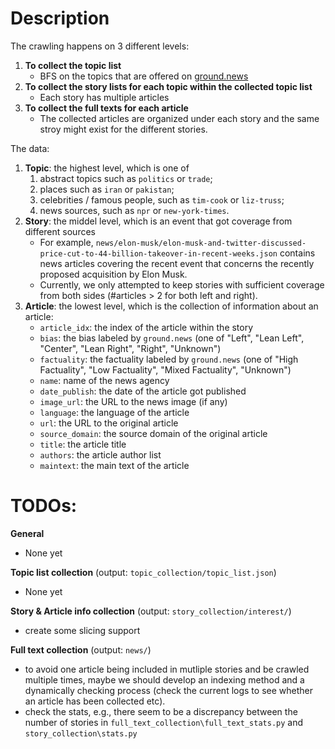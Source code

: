 # Description

The crawling happens on 3 different levels:
1. **To collect the topic list**
   * BFS on the topics that are offered on [ground.news](https://ground.news/)
2. **To collect the story lists for each topic within the collected topic list**
   * Each story has multiple articles
3. **To collect the full texts for each article**
   * The collected articles are organized under each story and the same stroy might exist for the different stories.

The data:
1. **Topic**: the highest level, which is one of
   1. abstract topics such as `politics` or `trade`; 
   2. places such as `iran` or `pakistan`; 
   3. celebrities / famous people, such as `tim-cook` or `liz-truss`; 
   4. news sources, such as `npr` or `new-york-times`.
2. **Story**: the middel level, which is an event that got coverage from different sources
    * For example, `news/elon-musk/elon-musk-and-twitter-discussed-price-cut-to-44-billion-takeover-in-recent-weeks.json` contains news articles covering the recent event that concerns the recently proposed acquisition by Elon Musk.
    * Currently, we only attempted to keep stories with sufficient coverage from both sides (#articles > 2 for both left and right).
3. **Article**: the lowest level, which is the collection of information about an article:
   * `article_idx`: the index of the article within the story
   * `bias`: the bias labeled by `ground.news` (one of "Left", "Lean Left", "Center", "Lean Right", "Right", "Unknown")
   * `factuality`: the factuality labeled by `ground.news` (one of "High Factuality", "Low Factuality", "Mixed Factuality", "Unknown")
   * `name`: name of the news agency
   * `date_publish`: the date of the article got published
   * `image_url`: the URL to the news image (if any)
   * `language`: the language of the article
   * `url`: the URL to the original article
   * `source_domain`: the source domain of the original article
   * `title`: the article title
   * `authors`: the article author list
   * `maintext`: the main text of the article


# TODOs:
**General**
* None yet

**Topic list collection** (output: `topic_collection/topic_list.json`)
* None yet

**Story & Article info collection** (output: `story_collection/interest/`)
* create some slicing support

**Full text collection** (output: `news/`)
* to avoid one article being included in mutliple stories and be crawled multiple times, maybe we should develop an indexing method and a dynamically checking process (check the current logs to see whether an article has been collected etc).
* check the stats, e.g., there seem to be a discrepancy between the number of stories in `full_text_collection\full_text_stats.py` and `story_collection\stats.py`
